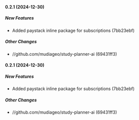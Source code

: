 #### 0.2.1 (2024-12-30)

##### New Features

*  Added paystack inline package for subscriptions (7bb23ebf)

##### Other Changes

* //github.com/mudiageo/study-planner-ai (69431ff3)

#### 0.2.1 (2024-12-30)

##### New Features

*  Added paystack inline package for subscriptions (7bb23ebf)

##### Other Changes

* //github.com/mudiageo/study-planner-ai (69431ff3)

